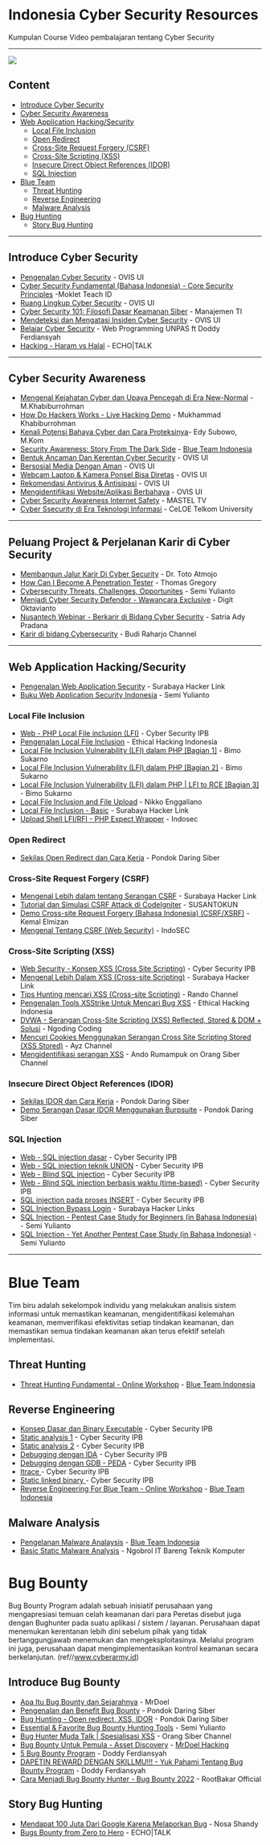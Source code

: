# Indonesia Cyber Security Resources
Kumpulan Course Video pembalajaran tentang Cyber Security 
___________________________________________________________________________________________________________

<img src="https://www.secjuice.com/content/images/2020/01/indomnesia-1.jpg">

## Content
* [Introduce Cyber Security](#Introduce-Cyber-Security)
* [Cyber Security Awareness](#Cyber-Security-Awareness)
* [Web Application Hacking/Security](#web-application-hackingsecurity)
  * [Local File Inclusion](#local-file-inclusion)
  * [Open Redirect](#open-redirect)
  * [Cross-Site Request Forgery (CSRF)](#cross-site-request-forgery-csrf)
  * [Cross-Site Scripting (XSS)](#cross-site-scripting-xss)
  * [Insecure Direct Object References (IDOR)](#insecure-direct-object-references-idor)
  * [SQL Injection](#sql-injection)
* [Blue Team](#blue-team)
  * [Threat Hunting](#threat-hunting)
  * [Reverse Engineering](#reverse-engineering)
  * [Malware Analysis](#malware-analysis)
* [Bug Hunting](#bug-hunting)
  * [Story Bug Hunting](#story-bug-hunting)

------

## Introduce Cyber Security
- [Pengenalan Cyber Security](https://www.youtube.com/watch?v=pTQ2VcdcObU&t=6s) - OVIS UI
- [Cyber Security Fundamental (Bahasa Indonesia) - Core Security Principles](https://youtu.be/yIzsTukZ8e4) -Moklet Teach ID
- [Ruang Lingkup Cyber Security](https://www.youtube.com/watch?v=BNcaTTglmRA) - OVIS UI
- [Cyber Security 101: Filosofi Dasar Keamanan Siber](https://youtu.be/on742mcT4jo) - Manajemen TI
- [Mendeteksi dan Mengatasi Insiden Cyber Security](https://youtu.be/JwQOyeHswCM) - OVIS UI
- [Belajar Cyber Security](https://youtu.be/E3IC32iErwU) - Web Programming UNPAS ft Doddy Ferdiansyah
- [Hacking - Haram vs Halal](https://youtu.be/xpISUxyMiOY) - ECHO|TALK 

------

## Cyber Security Awareness
- [Mengenal Kejahatan Cyber dan Upaya Pencegah di Era New-Normal](https://youtu.be/KiSBI2YJeVk?t=5137) - M.Khabiburrohman 
- [How Do Hackers Works - Live Hacking Demo](https://youtu.be/7LengaQm4XU?t=5558) - Mukhammad Khabiburrohman 
- [Kenali Potensi Bahaya Cyber dan Cara Proteksinya](https://youtu.be/KiSBI2YJeVk?t=2459)- Edy Subowo, M.Kom 
- [Security Awareness: Story From The Dark Side](https://youtu.be/6Y1JDbf0YcQ) - [Blue Team Indonesia](https://blueteam.id/)
- [Bentuk Ancaman Dan Kerentan Cyber Security](https://youtu.be/c-N-jgwgWdQ) - OVIS UI
- [Bersosial Media Dengan Aman](https://www.youtube.com/watch?v=IaJoKjCgvYo) - OVIS UI
- [Webcam Laptop & Kamera Ponsel Bisa Diretas](https://www.youtube.com/watch?v=BRHJ5W41pIo) - OVIS UI
- [Rekomendasi Antivirus & Antisipasi](https://www.youtube.com/watch?v=Tb16MWBxdD4) - OVIS UI
- [Mengidentifikasi Website/Aplikasi Berbahaya](https://www.youtube.com/watch?v=uD3PyA37d7E) - OVIS UI
- [Cyber Security Awareness Internet Safety](https://youtu.be/lv2UeicNMMA) - MASTEL TV
- [Cyber Ssecurity di Era Teknologi Informasi](https://www.youtube.com/watch?v=lFBQmoqvOJM) -  CeLOE Telkom University
------

## Peluang Project & Perjelanan Karir di Cyber Security
- [Membangun Jalur Karir Di Cyber Security](https://youtu.be/Gh6Mz2wuMuM?t=706) - Dr. Toto Atmojo 
- [How Can I Become A Penetration Tester](https://youtu.be/Gh6Mz2wuMuM?t=3097) - Thomas Gregory 
- [Cybersecurity Threats, Challenges, Opportunites](https://youtu.be/Gh6Mz2wuMuM?t=5212) - Semi Yulianto 
- [Menjadi Cyber Security Defendor - Wawancara Exclusive](https://youtu.be/0efIcVpxX2E) - Digit Oktavianto
- [Nusantech Webinar - Berkarir di Bidang Cyber Security](https://www.youtube.com/watch?v=FkPTFYqGjR8&t=3458s) - Satria Ady Pradana 
- [Karir di bidang Cybersecurity](https://www.youtube.com/watch?v=KQ8Cv5OnkBA) - Budi Raharjo Channel

------

## Web Application Hacking/Security
- [Pengenalan Web Application Security](https://www.youtube.com/watch?v=Mz3u2v-Y5pU) - Surabaya Hacker Link
- [Buku Web Application Security Indonesia](https://www.youtube.com/watch?v=c-cO8Cr6HIs) - Semi Yulianto

### Local File Inclusion

- [Web - PHP Local File inclusion (LFI)](https://www.youtube.com/watch?v=h-2UrETGKFg) - Cyber Security IPB	
- [Pengenalan Local File Inclusion](https://www.youtube.com/watch?v=CSx3zqgX2BI) - Ethical Hacking Indonesia
- [Local File Inclusion Vulnerability (LFI) dalam PHP [Bagian 1]](https://www.youtube.com/watch?v=i0uWUy4oMRI) - Bimo Sukarno
- [Local File Inclusion Vulnerability (LFI) dalam PHP [Bagian 2]](https://www.youtube.com/watch?v=H80SgoP8Kl0) - Bimo Sukarno
- [Local File Inclusion Vulnerability (LFI) dalam PHP | LFI to RCE [Bagian 3]](https://www.youtube.com/watch?v=5U8r5it_9Yw) - Bimo Sukarno
- [Local File Inclusion and File Upload](https://www.youtube.com/watch?v=qqarbngfrNk) - Nikko Enggaliano
- [Local File Inclusion - Basic](https://www.youtube.com/watch?v=0HOiwQhlpZQ) - Surabaya Hacker Link
- [Upload Shell LFI/RFI - PHP Expect Wrapper](https://www.youtube.com/watch?v=MI0cpDMfrMU) - Indosec
 
### Open Redirect
- [Sekilas Open Redirect dan Cara Kerja](https://youtu.be/lHdfeY4RB3E?t=578) - Pondok Daring Siber 

### Cross-Site Request Forgery (CSRF)
- [Mengenal Lebih dalam tentang Serangan CSRF](https://youtu.be/nED23ARZvwQ) - Surabaya Hacker Link
- [Tutorial dan Simulasi CSRF Attack di CodeIgniter](https://youtu.be/9JH22oAiB_8) - SUSANTOKUN
- [Demo Cross-site Request Forgery (Bahasa Indonesia) (CSRF/XSRF)](https://www.youtube.com/watch?v=uI2Y08Fzl-M) - Kemal Elmizan
- [Mengenal Tentang CSRF (Web Security)](https://www.youtube.com/watch?v=IA4CVROQ1-U) - IndoSEC

### Cross-Site Scripting (XSS) 
- [Web Security - Konsep XSS (Cross Site Scripting)](https://www.youtube.com/watch?v=RkTrT437MP0) - Cyber Security IPB
- [Mengenal Lebih Dalam XSS (Cross-site Scripting)](https://www.youtube.com/watch?v=v6WVZHAB_gQ) - Surabaya Hacker Link
- [Tips Hunting mencari XSS (Cross-site Scripting)](https://youtu.be/caSQisDxboE) - Rando Channel
- [Pengenalan Tools XSStrike Untuk Mencari Bug XSS](https://www.youtube.com/watch?v=NBCI5pAVEUQ) - Ethical Hacking Indonesia
- [DVWA - Serangan Cross-Site Scripting (XSS) Reflected, Stored & DOM + Solusi](https://www.youtube.com/watch?v=ElTBEOMGwPc) - Ngoding Coding
- [Mencuri Cookies Menggunakan Serangan Cross Site Scripting Stored (XSS Stored)](https://www.youtube.com/watch?v=ibnVWCCtsHU) - Ayz Channel
- [Mengidentifikasi serangan XSS](https://youtu.be/Dy6_QVxgkUo?t=1336) -  Ando Rumampuk on Orang Siber Channel

### Insecure Direct Object References (IDOR)
- [Sekilas IDOR dan Cara Kerja](https://youtu.be/lHdfeY4RB3E?t=1634) - Pondok Daring Siber
- [Demo Serangan Dasar IDOR Menggunakan Burpsuite](https://youtu.be/lHdfeY4RB3E?t=3678) - Pondok Daring Siber

### SQL Injection
- [Web - SQL injection dasar](https://youtu.be/qbwhbfdVg3E?list=PLn8rJDl0kSc4-o1ewkJ4VtKF-_0RQKJoN) - Cyber Security IPB	 
- [Web - SQL injection teknik UNION](https://youtu.be/XDyOVns8gXg?list=PLn8rJDl0kSc4-o1ewkJ4VtKF-_0RQKJoN) - Cyber Security IPB	
- [Web - Blind SQL injection](https://youtu.be/DNhJw1b1q58?list=PLn8rJDl0kSc4-o1ewkJ4VtKF-_0RQKJoN) - Cyber Security IPB	
- [Web - Blind SQL injection berbasis waktu (time-based)](https://youtu.be/9FOa0tPNqMk?list=PLn8rJDl0kSc4-o1ewkJ4VtKF-_0RQKJo) - Cyber Security IPB	
- [SQL injection pada proses INSERT](https://youtu.be/RSg5OeU6QGM?list=PLn8rJDl0kSc4-o1ewkJ4VtKF-_0RQKJoN) - Cyber Security IPB	
- [SQL Injection Bypass Login](https://youtu.be/orRnaHyFcEg) - Surabaya Hacker Links
- [SQL Injection - Pentest Case Study for Beginners (in Bahasa Indonesia)](https://youtu.be/URkCKbZNlnA) - Semi Yulianto
- [SQL Injection - Yet Another Pentest Case Study (in Bahasa Indonesia)](https://youtu.be/uW86ikKTRqg) - Semi Yulianto

------

# Blue Team
Tim biru adalah sekelompok individu yang melakukan analisis sistem informasi untuk memastikan keamanan, mengidentifikasi kelemahan keamanan, memverifikasi efektivitas setiap tindakan keamanan, dan memastikan semua tindakan keamanan akan terus efektif setelah implementasi.

## Threat Hunting
- [Threat Hunting Fundamental - Online Workshop](https://youtu.be/d4h7GRpD44s) - [Blue Team Indonesia](https://blueteam.id/)

## Reverse Engineering
- [Konsep Dasar dan Binary Executable](https://youtu.be/RczzwR52NYw) - Cyber Security IPB	
- [Static analysis 1](https://youtu.be/mhzp6a3KYxs) - Cyber Security IPB	
- [Static analysis 2](https://youtu.be/VCXsLvMqaBo) - Cyber Security IPB	
- [Debugging dengan IDA](https://youtu.be/qPV34Pzqv04) - Cyber Security IPB	
- [Debugging dengan GDB - PEDA](https://www.youtube.com/watch?v=ez7d3EX0yuE) - Cyber Security IPB	
- [ltrace ](https://youtu.be/WT1s3tE5Q5w) - Cyber Security IPB	
- [Static linked binary ](https://youtu.be/XVvMLyZ8b1I) - Cyber Security IPB	
- [Reverse Engineering For Blue Team - Online Workshop](https://youtu.be/yLhQM5tRiZo) - [Blue Team Indonesia](https://blueteam.id/)

## Malware Analysis
- [Pengelanan Malware Analaysis](https://youtu.be/k9ySYLcIpag) - [Blue Team Indonesia](https://blueteam.id/)
- [Basic Static Malware Analysis](https://www.youtube.com/watch?v=kNOhixlj3dk) - Ngobrol IT Bareng Teknik Komputer

# Bug Bounty
Bug Bounty Program adalah sebuah inisiatif perusahaan yang mengapresiasi temuan celah keamanan dari para Peretas disebut juga dengan Bughunter pada suatu aplikasi / sistem / layanan. Perusahaan dapat menemukan kerentanan lebih dini sebelum pihak yang tidak bertanggungjawab menemukan dan mengeksploitasinya. Melalui program ini juga, perusahaan dapat mengimplementasikan kontrol keamanan secara berkelanjutan. (ref//www.cyberarmy.id)

## Introduce Bug Bounty
- [Apa Itu Bug Bounty dan Sejarahnya](https://www.youtube.com/watch?v=2KHn0_UJhQg) - MrDoel
- [Pengenalan dan Benefit Bug Bounty](https://youtu.be/IdXvfHrMJSQ?t=680) - Pondok Daring Siber
- [Bug Hunting - Open redirect, XSS, IDOR](https://youtu.be/lHdfeY4RB3E) - Pondok Daring Siber
- [Essential & Favorite Bug Bounty Hunting Tools](https://www.youtube.com/watch?v=avU_QuAQQk8) - Semi Yulianto
- [Bug Hunter Muda Talk | Spesialisasi XSS](https://www.youtube.com/watch?v=Dy6_QVxgkUo) - Orang Siber Channel
- [Bug Bounty Untuk Pemula - Asset Discovery](https://youtu.be/_1To4mAZeIc) - [MrDoel Hacking](https://www.youtube.com/channel/UCdrjciKY9Rwch6aUoo51VEw)
- [5 Bug Bounty Program](https://youtu.be/n9n3Y4qKgoc) - Doddy Ferdiansyah 
- [DAPETIN REWARD DENGAN SKILLMU!!! - Yuk Pahami Tentang Bug Bounty Program](https://youtu.be/0sfVDQnIlfs) - Doddy Ferdiansyah 
- [Cara Menjadi Bug Bounty Hunter - Bug Bounty 2022](https://youtu.be/ZxVO3d-X8vc) - RootBakar Official

## Story Bug Hunting
- [Mendapat 100 Juta Dari Google Karena Melaporkan Bug](https://www.youtube.com/watch?v=XWiByCaSbAk) - Nosa Shandy
- [Bugs Bounty from Zero to Hero](https://youtu.be/zaFC8vjS0u4) - ECHO|TALK
